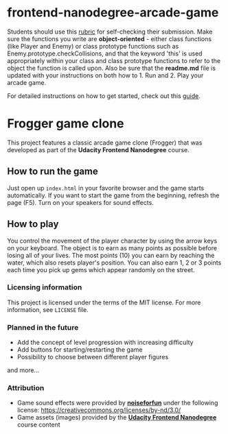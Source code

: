 frontend-nanodegree-arcade-game
===============================

Students should use this [rubric](https://review.udacity.com/#!/projects/2696458597/rubric) for self-checking their submission. Make sure the functions you write are **object-oriented** - either class functions (like Player and Enemy) or class prototype functions such as Enemy.prototype.checkCollisions, and that the keyword 'this' is used appropriately within your class and class prototype functions to refer to the object the function is called upon. Also be sure that the **readme.md** file is updated with your instructions on both how to 1. Run and 2. Play your arcade game.

For detailed instructions on how to get started, check out this [guide](https://docs.google.com/document/d/1v01aScPjSWCCWQLIpFqvg3-vXLH2e8_SZQKC8jNO0Dc/pub?embedded=true).

# Frogger game clone
This project features a classic arcade game clone (Frogger) that was developed as part of the **Udacity Frontend Nanodegree** course.

## How to run the game
Just open up `index.html` in your favorite browser and the game starts automatically. If you want to start the game from the beginning, refresh the page (F5).
Turn on your speakers for sound effects.

## How to play

You control the movement of the player character by using the arrow keys on your keyboard. The object is to earn as many points as possible before losing all of your lives.
The most points (10) you can earn by reaching the water, which also resets player's position. You can also earn 1, 2 or 3 points each time you pick up gems which appear randomly on the street.

### Licensing information
This project is licensed under the terms of the MIT license. For more information, see `LICENSE` file.

### Planned in the future
* Add the concept of level progression with increasing difficulty
* Add buttons for starting/restarting the game
* Possibility to choose between different player figures

and more...

### Attribution

* Game sound effects were provided by [**noiseforfun**](http://www.noiseforfun.com) under the following license: https://creativecommons.org/licenses/by-nd/3.0/
* Game assets (images) provided by the [**Udacity Frontend Nanodegree**](https://www.udacity.com/course/front-end-web-developer-nanodegree--nd001) course content

